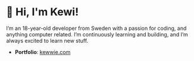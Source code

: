 # 👋 Hi, I'm Kewi!

I’m an 18-year-old developer from Sweden with a passion for coding, and anything computer related. I’m continuously learning and building, and I’m always excited to learn new stuff.

- **Portfolio**: [kewwie.com](https://kewwie.com)
